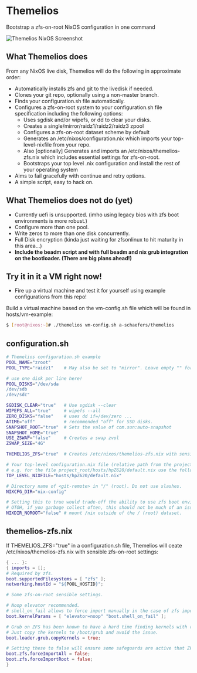 # Themelios
Bootstrap a zfs-on-root NixOS configuration in one command

![Themelios NixOS Screenshot](https://github.com/a-schaefers/themelios/raw/master/themelios_usage.png)

## What Themelios does
From any NixOS live disk, Themelios will do the following in approximate order:
- Automatically installs zfs and git to the livedisk if needed.
- Clones your git repo, optionally using a non-master branch.
- Finds your configuration.sh file automatically.
- Configures a zfs-on-root system to your configuration.sh file specification including the following options:
  * Uses sgdisk and/or wipefs, or dd to clear your disks.
  * Creates a single/mirror/raidz1/raidz2/raidz3 zpool
  * Configures a zfs-on-root dataset scheme by default
  * Generates an /etc/nixos/configuration.nix which imports your top-level-nixfile from your repo.
  * Also [optionally] Generates and imports an /etc/nixos/themelios-zfs.nix which includes essential settings for zfs-on-root.
  * Bootstraps your top level .nix configuration and install the rest of your operating system
- Aims to fail gracefully with continue and retry options.
- A simple script, easy to hack on.

## What Themelios does not do (yet)
- Currently uefi is unsupported. (imho using legacy bios with zfs boot environments is more robust.)
- Configure more than one pool.
- Write zeros to more than one disk concurrently.
- Full Disk encryption (kinda just waiting for zfsonlinux to hit maturity in this area...)
- **Include the beadm script and with full beadm and nix grub integration on the bootloader. (There are big plans ahead!)**

## Try it in it a VM right now!
- Fire up a virtual machine and test it for yourself using example configurations from this repo!

Build a virtual machine based on the vm-config.sh file which will be found in hosts/vm-example:
```bash
$ [root@nixos:~]# ./themelios vm-config.sh a-schaefers/themelios
```

## configuration.sh
```bash
# Themelios configuration.sh example
POOL_NAME="zroot"
POOL_TYPE="raidz1"    # May also be set to "mirror". Leave empty "" for single.

# use one disk per line here!
POOL_DISKS="/dev/sda
/dev/sdb
/dev/sdc"

SGDISK_CLEAR="true"   # Use sgdisk --clear
WIPEFS_ALL="true"     # wipefs --all
ZERO_DISKS="false"    # uses dd if=/dev/zero ...
ATIME="off"           # recommended "off" for SSD disks.
SNAPSHOT_ROOT="true"  # Sets the value of com.sun:auto-snapshot
SNAPSHOT_HOME="true"
USE_ZSWAP="false"     # Creates a swap zvol
ZSWAP_SIZE="4G"

THEMELIOS_ZFS="true"  # Creates /etc/nixos/themelios-zfs.nix with sensible settings

# Your top-level configuration.nix file (relative path from the project_root.)
# e.g. for the file project_root/hosts/hpZ620/default.nix use the following:
TOP_LEVEL_NIXFILE="hosts/hpZ620/default.nix"

# Directory name of <git-remote> in "/" (root). Do not use slashes.
NIXCFG_DIR="nix-config"

# Setting this to true would trade-off the ability to use zfs boot environments for extra disk space.
# OTOH, if you garbage collect often, this should not be much of an issue. (Recommended false.)
NIXDIR_NOROOT="false" # mount /nix outside of the / (root) dataset.
```

## themelios-zfs.nix
If THEMELIOS_ZFS="true" in a configuration.sh file, Themelios will ceate /etc/nixos/themelios-zfs.nix with sensible zfs-on-root settings:
```nix
{ ... }:
{ imports = [];
# Required by zfs.
boot.supportedFilesystems = [ "zfs" ];
networking.hostId = "${POOL_HOSTID}";

# Some zfs-on-root sensible settings.

# Noop elevator recommended.
# shell_on_fail allows to force import manually in the case of zfs import failure.
boot.kernelParams = [ "elevator=noop" "boot.shell_on_fail" ];

# Grub on ZFS has been known to have a hard time finding kernels with really/long/dir/paths.
# Just copy the kernels to /boot/grub and avoid the issue.
boot.loader.grub.copyKernels = true;

# Setting these to false will ensure some safeguards are active that ZFS uses to protect your ZFS pools.
boot.zfs.forceImportAll = false;
boot.zfs.forceImportRoot = false;
}
```
